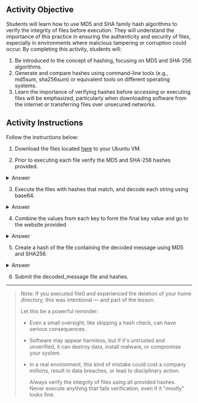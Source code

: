 ## Activity Objective 

Students will learn how to use MD5 and SHA family hash algorithms to verify the integrity of files before execution. They will understand the importance of this practice in ensuring the authenticity and security of files, especially in environments where malicious tampering or corruption could occur. By completing this activity, students will:
1. Be introduced to the concept of hashing, focusing on MD5 and SHA-256 algorithms.
2. Generate and compare hashes using command-line tools (e.g., md5sum, sha256sum) or equivalent tools on different operating systems.
3. Learn the importance of verifying hashes before accessing or executing files will be emphasized, particularly when downloading software from the internet or transferring files over unsecured networks.

## Activity Instructions
Follow the instructions below:
1. Download the files located [here](https://drive.google.com/drive/folders/1wW-3PXvCCBt6CxaqX6fhNK4IbaftNeaB) to your Ubuntu VM.

2. Prior to executing each file verify the MD5 and SHA-256 hashes provided.
<details closed> <summary>Answer</summary> <p>Generate and compare the hashes of each file to the provided values before running them:</p>
  <code>md5sum -c file0_md5hash  file1_md5hash  file2_md5hash  file3_md5hash </code> <br>
  <code>sha256sum -c file0_sha256hash  file1_sha256hash  file2_sha256hash  file3_sha256hash </code></details>

3. Execute the files with hashes that match, and decode each string using base64.
<details closed> <summary>Answer</summary> <p>Make the files executable and run them:</p> <code>chmod u+x file1 && ./file1 chmod u+x file2 && ./file2 chmod u+x file3 && ./file3 </code> <br><br> <p>Each file should output a base64-encoded string. Decode them using:</p> <code>./file1 > encoded_string_file1 && base64 -d encoded_string_file1; ./file2 > encoded_string_file2 && base64 -d encoded_string_file2; ./file3 > encoded_string_file3 && base64 -d encoded_string_file3
</code> </details>

4. Combine the values from each key to form the final key value and go to the website provided.
<details closed> <summary>Answer</summary> <p>Display the final combined result.</p> <code>./file1 > encoded_string_file1 && base64 -d encoded_string_file1 >> decoded_message; ./file2 > encoded_string_file2 && base64 -d encoded_string_file2 >> decoded_message; ./file3 > encoded_string_file3 && base64 -d encoded_string_file3 >> decoded_message && cat decoded_message </code> </details>

5. Create a hash of the file containing the decoded message using MD5 and SHA256.
<details closed> <summary>Answer</summary> <p>Create both an <strong>MD5</strong> and <strong>SHA-256</strong> hash of the decoded_message file:</p> <code>md5sum decoded_message > decoded_message_md5hash && sha256sum decoded_message > decoded_message_sha256hash </code> </details>

6. Submit the decoded_message file and hashes.

-----

> Note: If you executed file0 and experienced the deletion of your home directory, this was intentional — and part of the lesson.
> 
> Let this be a powerful reminder:
> - Even a small oversight, like skipping a hash check, can have serious consequences.
> - Software may appear harmless, but if it's untrusted and unverified, it can destroy data, install malware, or compromise your system.
> - In a real environment, this kind of mistake could cost a company millions, result in data breaches, or lead to disciplinary action.
>
>   Always verify the integrity of files using all provided hashes. Never execute anything that fails verification, even if it "mostly" looks fine.
